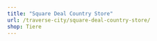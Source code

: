 ```yaml
---
title: "Square Deal Country Store"
url: /traverse-city/square-deal-country-store/
shop: Tiere
---
```

